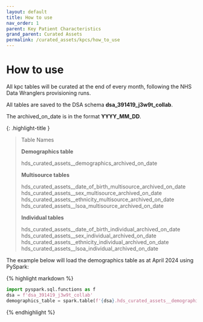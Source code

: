 ```yaml
---
layout: default
title: How to use
nav_order: 1
parent: Key Patient Characteristics
grand_parent: Curated Assets
permalink: /curated_assets/kpcs/how_to_use
---
```


# How to use

All kpc tables will be curated at the end of every month, following the NHS Data Wranglers provisioning runs. 

All tables are saved to the DSA schema **dsa_391419_j3w9t_collab**.

The archived_on_date is in the format **YYYY_MM_DD**.


{: .highlight-title }
> Table Names
>
> 
> **Demographics table**
> >
> hds_curated_assets__demographics_archived_on_date
>
> **Multisource tables**
> >
> hds_curated_assets__date_of_birth_multisource_archived_on_date
> hds_curated_assets__sex_multisource_archived_on_date
> hds_curated_assets__ethnicity_multisource_archived_on_date
> hds_curated_assets__lsoa_multisource_archived_on_date
>
> **Individual tables**
> >
> hds_curated_assets__date_of_birth_individual_archived_on_date
> hds_curated_assets__sex_individual_archived_on_date
> hds_curated_assets__ethnicity_individual_archived_on_date
> hds_curated_assets__lsoa_individual_archived_on_date


The example below will load the demographics table as at April 2024 using PySpark:

{% highlight markdown %}
```python
import pyspark.sql.functions as f
dsa = f'dsa_391419_j3w9t_collab'
demographics_table = spark.table(f'{dsa}.hds_curated_assets__demographics_2024_04_25')
```
{% endhighlight %}






